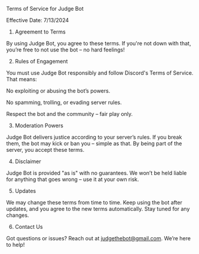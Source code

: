 Terms of Service for Judge Bot

Effective Date: 7/13/2024

1. Agreement to Terms

By using Judge Bot, you agree to these terms. If you're not down with that, you’re free to not use the bot – no hard feelings!

2. Rules of Engagement

You must use Judge Bot responsibly and follow Discord's Terms of Service. That means:

No exploiting or abusing the bot’s powers.

No spamming, trolling, or evading server rules.

Respect the bot and the community – fair play only.


3. Moderation Powers

Judge Bot delivers justice according to your server’s rules. If you break them, the bot may kick or ban you – simple as that. By being part of the server, you accept these terms.

4. Disclaimer

Judge Bot is provided "as is" with no guarantees. We won’t be held liable for anything that goes wrong – use it at your own risk.

5. Updates

We may change these terms from time to time. Keep using the bot after updates, and you agree to the new terms automatically. Stay tuned for any changes.

6. Contact Us

Got questions or issues? Reach out at judgethebot@gmail.com. We’re here to help!

